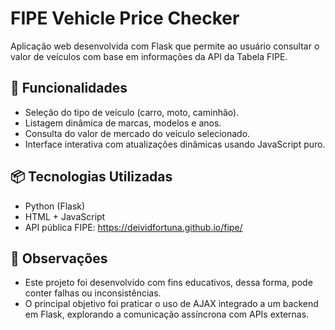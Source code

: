 # FIPE Vehicle Price Checker
Aplicação web desenvolvida com Flask que permite ao usuário consultar o valor de veículos com base em informações da API da Tabela FIPE.

## 🚀 Funcionalidades
- Seleção do tipo de veículo (carro, moto, caminhão).
- Listagem dinâmica de marcas, modelos e anos.
- Consulta do valor de mercado do veículo selecionado.
- Interface interativa com atualizações dinâmicas usando JavaScript puro.

## 📦 Tecnologias Utilizadas
- Python (Flask)
- HTML + JavaScript
- API pública FIPE: https://deividfortuna.github.io/fipe/

## 📌 Observações
- Este projeto foi desenvolvido com fins educativos, dessa forma,  pode conter falhas ou inconsistências.
- O principal objetivo foi praticar o uso de AJAX integrado a um backend em Flask, explorando a comunicação assíncrona com APIs externas.
